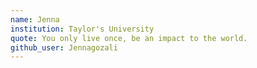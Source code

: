 ```yaml
---
name: Jenna
institution: Taylor's University
quote: You only live once, be an impact to the world.
github_user: Jennagozali
---
```

